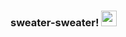 ### sweater-sweater! <img src="https://media.giphy.com/media/hvRJCLFzcasrR4ia7z/giphy.gif" width="25px">
